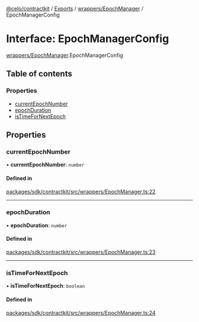 [@celo/contractkit](../README.md) / [Exports](../modules.md) / [wrappers/EpochManager](../modules/wrappers_EpochManager.md) / EpochManagerConfig

# Interface: EpochManagerConfig

[wrappers/EpochManager](../modules/wrappers_EpochManager.md).EpochManagerConfig

## Table of contents

### Properties

- [currentEpochNumber](wrappers_EpochManager.EpochManagerConfig.md#currentepochnumber)
- [epochDuration](wrappers_EpochManager.EpochManagerConfig.md#epochduration)
- [isTimeForNextEpoch](wrappers_EpochManager.EpochManagerConfig.md#istimefornextepoch)

## Properties

### currentEpochNumber

• **currentEpochNumber**: `number`

#### Defined in

[packages/sdk/contractkit/src/wrappers/EpochManager.ts:22](https://github.com/celo-org/developer-tooling/blob/master/packages/sdk/contractkit/src/wrappers/EpochManager.ts#L22)

___

### epochDuration

• **epochDuration**: `number`

#### Defined in

[packages/sdk/contractkit/src/wrappers/EpochManager.ts:23](https://github.com/celo-org/developer-tooling/blob/master/packages/sdk/contractkit/src/wrappers/EpochManager.ts#L23)

___

### isTimeForNextEpoch

• **isTimeForNextEpoch**: `boolean`

#### Defined in

[packages/sdk/contractkit/src/wrappers/EpochManager.ts:24](https://github.com/celo-org/developer-tooling/blob/master/packages/sdk/contractkit/src/wrappers/EpochManager.ts#L24)

